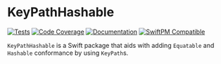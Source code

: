 # KeyPathHashable

[![Tests](https://github.com/JosephDuffy/KeyPathHashable/workflows/Tests/badge.svg)](https://github.com/JosephDuffy/KeyPathHashable/actions?query=workflow%3ATests)
[![Code Coverage](https://codecov.io/gh/JosephDuffy/KeyPathHashable/branch/master/graph/badge.svg)](https://codecov.io/gh/JosephDuffy/KeyPathHashable)
[![Documentation](https://josephduffy.github.io/KeyPathHashable/badge.svg)](https://josephduffy.github.io/KeyPathHashable/)
[![SwiftPM Compatible](https://img.shields.io/badge/SwiftPM-compatible-4BC51D.svg?style=flat)](https://github.com/apple/swift-package-manager)

`KeyPathHashable` is a Swift package that aids with adding `Equatable` and `Hashable` conformance by using `KeyPath`s.
